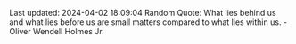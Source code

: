 Last updated: 2024-04-02 18:09:04
Random Quote: What lies behind us and what lies before us are small matters compared to what lies within us. - Oliver Wendell Holmes Jr.